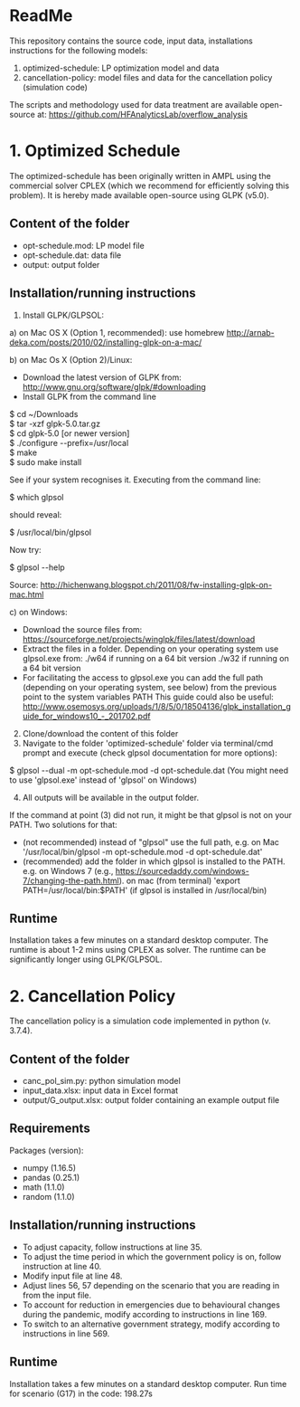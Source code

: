 # ReadMe

This repository contains the source code, input data, installations instructions for the following models:

1. optimized-schedule: LP optimization model and data
2. cancellation-policy: model files and data for the cancellation policy (simulation code)

The scripts and methodology used for data treatment are available open-source at:
https://github.com/HFAnalyticsLab/overflow_analysis

# 1. Optimized Schedule

The optimized-schedule has been originally written in AMPL using the commercial solver CPLEX (which we recommend for efficiently solving this problem).
It is hereby made available open-source using GLPK (v5.0).

## Content of the folder

- opt-schedule.mod: LP model file
- opt-schedule.dat: data file
- output: output folder

## Installation/running instructions

1. Install GLPK/GLPSOL:

a) on Mac OS X (Option 1, recommended): use homebrew
http://arnab-deka.com/posts/2010/02/installing-glpk-on-a-mac/

b) on Mac Os X (Option 2)/Linux:
- Download the latest version of GLPK from: http://www.gnu.org/software/glpk/#downloading
- Install GLPK from the command line

$ cd ~/Downloads  
$ tar -xzf glpk-5.0.tar.gz  
$ cd  glpk-5.0 [or newer version]  
$ ./configure --prefix=/usr/local  
$ make  
$ sudo make install  

See if your system recognises it. Executing from the command line:

$ which glpsol

should reveal:

$ /usr/local/bin/glpsol

Now try:

$ glpsol --help

Source: http://hichenwang.blogspot.ch/2011/08/fw-installing-glpk-on-mac.html

c) on Windows:

- Download the source files from: https://sourceforge.net/projects/winglpk/files/latest/download
- Extract the files in a folder. Depending on your operating system use glpsol.exe from:
./w64 if running on a 64 bit version
./w32 if running on a 64 bit version
- For facilitating the access to glpsol.exe you can add the full path (depending on your operating system, see below) from the previous point to the system variables PATH
This guide could also be useful: http://www.osemosys.org/uploads/1/8/5/0/18504136/glpk_installation_guide_for_windows10_-_201702.pdf

2. Clone/download the content of this folder
3. Navigate to the folder 'optimized-schedule' folder via terminal/cmd prompt and execute (check glpsol documentation for more options):

$ glpsol --dual -m opt-schedule.mod -d opt-schedule.dat
(You might need to use 'glpsol.exe' instead of 'glpsol' on Windows)

4. All outputs will be available in the output folder.

If the command at point (3) did not run, it might be that glpsol is not on your PATH. Two solutions for that:
- (not recommended) instead of "glpsol" use the full path, e.g. on Mac '/usr/local/bin/glpsol -m opt-schedule.mod -d opt-schedule.dat'
- (recommended) add the folder in which glpsol is installed to the PATH. e.g. on Windows 7 (e.g., https://sourcedaddy.com/windows-7/changing-the-path.html). on mac (from terminal) 'export PATH=/usr/local/bin:$PATH' (if glpsol is installed in /usr/local/bin)

## Runtime

Installation takes a few minutes on a standard desktop computer.
The runtime is about 1-2 mins using CPLEX as solver.
The runtime can be significantly longer using GLPK/GLPSOL.

# 2. Cancellation Policy

The cancellation policy is a simulation code implemented in python (v. 3.7.4).

## Content of the folder

- canc_pol_sim.py: python simulation model
- input_data.xlsx: input data in Excel format
- output/G_output.xlsx: output folder containing an example output file

## Requirements

Packages (version):
- numpy (1.16.5)
- pandas (0.25.1)
- math (1.1.0)
- random (1.1.0)

## Installation/running instructions

- To adjust capacity, follow instructions at line 35.
- To adjust the time period in which the government policy is on, follow instruction at line 40.
- Modify input file at line 48.
- Adjust lines 56, 57 depending on the scenario that you are reading in from the input file.
- To account for reduction in emergencies due to behavioural changes during the pandemic, modify according to instructions in line 169.
- To switch to an alternative government strategy, modify according to instructions in line 569.

## Runtime

Installation takes a few minutes on a standard desktop computer.
Run time for scenario (G17) in the code: 198.27s